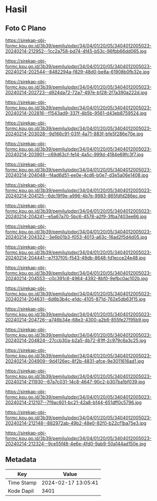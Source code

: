 # Hasil

## Foto C Plano

https://sirekap-obj-formc.kpu.go.id/3b39/pemilu/pdpr/34/04/01/20/05/3404012005023-20240214-212952--1cc2a758-bd74-4f45-b53c-96fbb66dd065.jpg

https://sirekap-obj-formc.kpu.go.id/3b39/pemilu/pdpr/34/04/01/20/05/3404012005023-20240214-202544--8482294a-f829-48d0-be8a-61908b0fb32e.jpg

https://sirekap-obj-formc.kpu.go.id/3b39/pemilu/pdpr/34/04/01/20/05/3404012005023-20240214-202723--d924da72-72a7-497e-b128-2f7a390a222d.jpg

https://sirekap-obj-formc.kpu.go.id/3b39/pemilu/pdpr/34/04/01/20/05/3404012005023-20240214-202816--f1543ad9-337f-4b5b-9561-d43eb8759524.jpg

https://sirekap-obj-formc.kpu.go.id/3b39/pemilu/pdpr/34/04/01/20/05/3404012005023-20240214-203028--9d166c91-031f-4a71-883f-bfe5f286e70e.jpg

https://sirekap-obj-formc.kpu.go.id/3b39/pemilu/pdpr/34/04/01/20/05/3404012005023-20240214-203901--c69d63cf-fe14-4a5c-999d-4184e69fc3f7.jpg

https://sirekap-obj-formc.kpu.go.id/3b39/pemilu/pdpr/34/04/01/20/05/3404012005023-20240214-204048--f4ad6d51-ee0e-4cd6-b0e7-d3e5a06e1408.jpg

https://sirekap-obj-formc.kpu.go.id/3b39/pemilu/pdpr/34/04/01/20/05/3404012005023-20240214-204125--6dc19f9e-a996-4b7e-9983-865fdfd286ec.jpg

https://sirekap-obj-formc.kpu.go.id/3b39/pemilu/pdpr/34/04/01/20/05/3404012005023-20240214-204241--e5a67a70-5bc6-4578-a2f9-3fba7403ee66.jpg

https://sirekap-obj-formc.kpu.go.id/3b39/pemilu/pdpr/34/04/01/20/05/3404012005023-20240214-204322--3e6b01b3-f053-4013-a63c-16ad2f5d4d05.jpg

https://sirekap-obj-formc.kpu.go.id/3b39/pemilu/pdpr/34/04/01/20/05/3404012005023-20240214-204441--e7f37f05-f543-49db-8648-fd1ecce24e48.jpg

https://sirekap-obj-formc.kpu.go.id/3b39/pemilu/pdpr/34/04/01/20/05/3404012005023-20240214-204553--c0c391c6-4964-4392-8bf0-9efbc0ac102b.jpg

https://sirekap-obj-formc.kpu.go.id/3b39/pemilu/pdpr/34/04/01/20/05/3404012005023-20240214-204631--6d6b3b4c-e1dc-4105-871d-762e5db63f15.jpg

https://sirekap-obj-formc.kpu.go.id/3b39/pemilu/pdpr/34/04/01/20/05/3404012005023-20240214-204726--a746b34e-68e3-4300-a2b6-855fe27f95b9.jpg

https://sirekap-obj-formc.kpu.go.id/3b39/pemilu/pdpr/34/04/01/20/05/3404012005023-20240214-204824--27ccb30a-b2a5-4b72-81ff-2c979c6a3c25.jpg

https://sirekap-obj-formc.kpu.go.id/3b39/pemilu/pdpr/34/04/01/20/05/3404012005023-20240214-204909--9d4126ec-8f2b-4831-afce-9e3011616ad1.jpg

https://sirekap-obj-formc.kpu.go.id/3b39/pemilu/pdpr/34/04/01/20/05/3404012005023-20240214-211930--67a7c031-14c8-4647-90c2-b307ba1bf039.jpg

https://sirekap-obj-formc.kpu.go.id/3b39/pemilu/pdpr/34/04/01/20/05/3404012005023-20240214-212107--7f9ac601-bc21-42a8-b144-651dff0c5796.jpg

https://sirekap-obj-formc.kpu.go.id/3b39/pemilu/pdpr/34/04/01/20/05/3404012005023-20240214-212148--882972ab-49b2-48e0-82f0-b22cf1ba75e3.jpg

https://sirekap-obj-formc.kpu.go.id/3b39/pemilu/pdpr/34/04/01/20/05/3404012005023-20240214-212324--9ce55f48-4e6e-4fd0-9ab9-50a144ad150e.jpg


## Metadata

| Key        | Value               |
| ---------- | ------------------- |
| Time Stamp | 2024-02-17 13:05:41 |
| Kode Dapil | 3401                |



